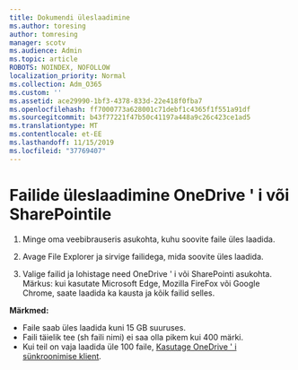 ```yaml
---
title: Dokumendi üleslaadimine
ms.author: toresing
author: tomresing
manager: scotv
ms.audience: Admin
ms.topic: article
ROBOTS: NOINDEX, NOFOLLOW
localization_priority: Normal
ms.collection: Adm_O365
ms.custom: ''
ms.assetid: ace29990-1bf3-4378-833d-22e418f0fba7
ms.openlocfilehash: ff7000773a628001c71debf1c4365f1f551a91df
ms.sourcegitcommit: b43f77221f47b50c41197a448a9c26c423ce1ad5
ms.translationtype: MT
ms.contentlocale: et-EE
ms.lasthandoff: 11/15/2019
ms.locfileid: "37769407"
---
```

# <a name="upload-files-to-onedrive-or-sharepoint"></a>Failide üleslaadimine OneDrive ' i või SharePointile

1. Minge oma veebibrauseris asukohta, kuhu soovite faile üles laadida.
    
2. Avage File Explorer ja sirvige failidega, mida soovite üles laadida.
    
3. Valige failid ja lohistage need OneDrive ' i või SharePointi asukohta. Märkus: kui kasutate Microsoft Edge, Mozilla FireFox või Google Chrome, saate laadida ka kausta ja kõik failid selles.
    
**Märkmed:**

- Faile saab üles laadida kuni 15 GB suuruses. 
- Faili täielik tee (sh faili nimi) ei saa olla pikem kui 400 märki. 
- Kui teil on vaja laadida üle 100 faile, [Kasutage OneDrive ' i sünkroonimise klient](https://go.microsoft.com/fwlink/?linkid=866427). 
  

